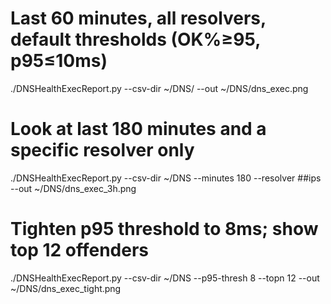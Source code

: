 # Last 60 minutes, all resolvers, default thresholds (OK%≥95, p95≤10ms)
./DNSHealthExecReport.py --csv-dir ~/DNS/ --out ~/DNS/dns_exec.png

# Look at last 180 minutes and a specific resolver only
./DNSHealthExecReport.py --csv-dir ~/DNS --minutes 180  --resolver ##ips --out ~/DNS/dns_exec_3h.png

# Tighten p95 threshold to 8ms; show top 12 offenders
./DNSHealthExecReport.py --csv-dir ~/DNS --p95-thresh 8 --topn 12 --out ~/DNS/dns_exec_tight.png

